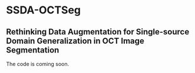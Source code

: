 # SSDA-OCTSeg
## Rethinking Data Augmentation for Single-source Domain Generalization in OCT Image Segmentation
The code is coming soon. 
